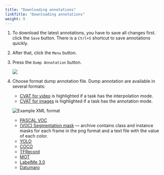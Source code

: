 ```yaml
---
title: "Downloading annotations"
linkTitle: "Downloading annotations"
weight: 9
---
```

1.  To download the latest annotations, you have to save all changes first.
    click the `Save` button. There is a `Ctrl+S` shortcut to save annotations quickly.
1.  After that, сlick the `Menu` button.
1.  Press the `Dump Annotation` button.

    ![](/images/image028.jpg)

1.  Choose format dump annotation file. Dump annotation are available in several formats:

    - [CVAT for video](/docs/for-developers/xml_format/#interpolation)
      is highlighted if a task has the interpolation mode.
    - [CVAT for images](/docs/for-developers/xml_format/#annotation)
      is highlighted if a task has the annotation mode.

    ![](/images/image029.jpg 'Example XML format')

    - [PASCAL VOC](http://host.robots.ox.ac.uk/pascal/VOC/)
    - [(VOC) Segmentation mask](http://host.robots.ox.ac.uk/pascal/VOC/) —
      archive contains class and instance masks for each frame in the png
      format and a text file with the value of each color.
    - [YOLO](https://pjreddie.com/darknet/yolo/)
    - [COCO](http://cocodataset.org/#format-data)
    - [TFRecord](https://www.tensorflow.org/tutorials/load_data/tfrecord)
    - [MOT](https://motchallenge.net/)
    - [LabelMe 3.0](http://labelme.csail.mit.edu/Release3.0/)
    - [Datumaro](https://github.com/openvinotoolkit/cvat/tree/develop/cvat/apps/dataset_manager/formats/datumaro)

